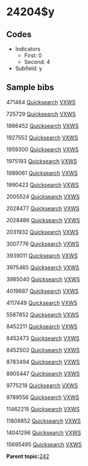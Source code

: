 # 24204$y

## Codes

-   Indicators
    -   First: 0
    -   Second: 4
-   Subfield: y

## Sample bibs

471464 [Quicksearch](https://search.library.yale.edu/catalog/471464) [VXWS](http://prodorbis.library.yale.edu:7014/vxws/GetHoldingsService?bibId=471464)

725729 [Quicksearch](https://search.library.yale.edu/catalog/725729) [VXWS](http://prodorbis.library.yale.edu:7014/vxws/GetHoldingsService?bibId=725729)

1866452 [Quicksearch](https://search.library.yale.edu/catalog/1866452) [VXWS](http://prodorbis.library.yale.edu:7014/vxws/GetHoldingsService?bibId=1866452)

1927552 [Quicksearch](https://search.library.yale.edu/catalog/1927552) [VXWS](http://prodorbis.library.yale.edu:7014/vxws/GetHoldingsService?bibId=1927552)

1959300 [Quicksearch](https://search.library.yale.edu/catalog/1959300) [VXWS](http://prodorbis.library.yale.edu:7014/vxws/GetHoldingsService?bibId=1959300)

1975193 [Quicksearch](https://search.library.yale.edu/catalog/1975193) [VXWS](http://prodorbis.library.yale.edu:7014/vxws/GetHoldingsService?bibId=1975193)

1989061 [Quicksearch](https://search.library.yale.edu/catalog/1989061) [VXWS](http://prodorbis.library.yale.edu:7014/vxws/GetHoldingsService?bibId=1989061)

1990423 [Quicksearch](https://search.library.yale.edu/catalog/1990423) [VXWS](http://prodorbis.library.yale.edu:7014/vxws/GetHoldingsService?bibId=1990423)

2005524 [Quicksearch](https://search.library.yale.edu/catalog/2005524) [VXWS](http://prodorbis.library.yale.edu:7014/vxws/GetHoldingsService?bibId=2005524)

2028477 [Quicksearch](https://search.library.yale.edu/catalog/2028477) [VXWS](http://prodorbis.library.yale.edu:7014/vxws/GetHoldingsService?bibId=2028477)

2028486 [Quicksearch](https://search.library.yale.edu/catalog/2028486) [VXWS](http://prodorbis.library.yale.edu:7014/vxws/GetHoldingsService?bibId=2028486)

2031932 [Quicksearch](https://search.library.yale.edu/catalog/2031932) [VXWS](http://prodorbis.library.yale.edu:7014/vxws/GetHoldingsService?bibId=2031932)

3007776 [Quicksearch](https://search.library.yale.edu/catalog/3007776) [VXWS](http://prodorbis.library.yale.edu:7014/vxws/GetHoldingsService?bibId=3007776)

3939011 [Quicksearch](https://search.library.yale.edu/catalog/3939011) [VXWS](http://prodorbis.library.yale.edu:7014/vxws/GetHoldingsService?bibId=3939011)

3975465 [Quicksearch](https://search.library.yale.edu/catalog/3975465) [VXWS](http://prodorbis.library.yale.edu:7014/vxws/GetHoldingsService?bibId=3975465)

3985040 [Quicksearch](https://search.library.yale.edu/catalog/3985040) [VXWS](http://prodorbis.library.yale.edu:7014/vxws/GetHoldingsService?bibId=3985040)

4019687 [Quicksearch](https://search.library.yale.edu/catalog/4019687) [VXWS](http://prodorbis.library.yale.edu:7014/vxws/GetHoldingsService?bibId=4019687)

4117449 [Quicksearch](https://search.library.yale.edu/catalog/4117449) [VXWS](http://prodorbis.library.yale.edu:7014/vxws/GetHoldingsService?bibId=4117449)

5587852 [Quicksearch](https://search.library.yale.edu/catalog/5587852) [VXWS](http://prodorbis.library.yale.edu:7014/vxws/GetHoldingsService?bibId=5587852)

8452211 [Quicksearch](https://search.library.yale.edu/catalog/8452211) [VXWS](http://prodorbis.library.yale.edu:7014/vxws/GetHoldingsService?bibId=8452211)

8452473 [Quicksearch](https://search.library.yale.edu/catalog/8452473) [VXWS](http://prodorbis.library.yale.edu:7014/vxws/GetHoldingsService?bibId=8452473)

8452502 [Quicksearch](https://search.library.yale.edu/catalog/8452502) [VXWS](http://prodorbis.library.yale.edu:7014/vxws/GetHoldingsService?bibId=8452502)

8783494 [Quicksearch](https://search.library.yale.edu/catalog/8783494) [VXWS](http://prodorbis.library.yale.edu:7014/vxws/GetHoldingsService?bibId=8783494)

8905447 [Quicksearch](https://search.library.yale.edu/catalog/8905447) [VXWS](http://prodorbis.library.yale.edu:7014/vxws/GetHoldingsService?bibId=8905447)

9775218 [Quicksearch](https://search.library.yale.edu/catalog/9775218) [VXWS](http://prodorbis.library.yale.edu:7014/vxws/GetHoldingsService?bibId=9775218)

9789556 [Quicksearch](https://search.library.yale.edu/catalog/9789556) [VXWS](http://prodorbis.library.yale.edu:7014/vxws/GetHoldingsService?bibId=9789556)

11462215 [Quicksearch](https://search.library.yale.edu/catalog/11462215) [VXWS](http://prodorbis.library.yale.edu:7014/vxws/GetHoldingsService?bibId=11462215)

11806852 [Quicksearch](https://search.library.yale.edu/catalog/11806852) [VXWS](http://prodorbis.library.yale.edu:7014/vxws/GetHoldingsService?bibId=11806852)

14041296 [Quicksearch](https://search.library.yale.edu/catalog/14041296) [VXWS](http://prodorbis.library.yale.edu:7014/vxws/GetHoldingsService?bibId=14041296)

15695495 [Quicksearch](https://search.library.yale.edu/catalog/15695495) [VXWS](http://prodorbis.library.yale.edu:7014/vxws/GetHoldingsService?bibId=15695495)

**Parent topic:**[242](../../tags/242/242.md)

